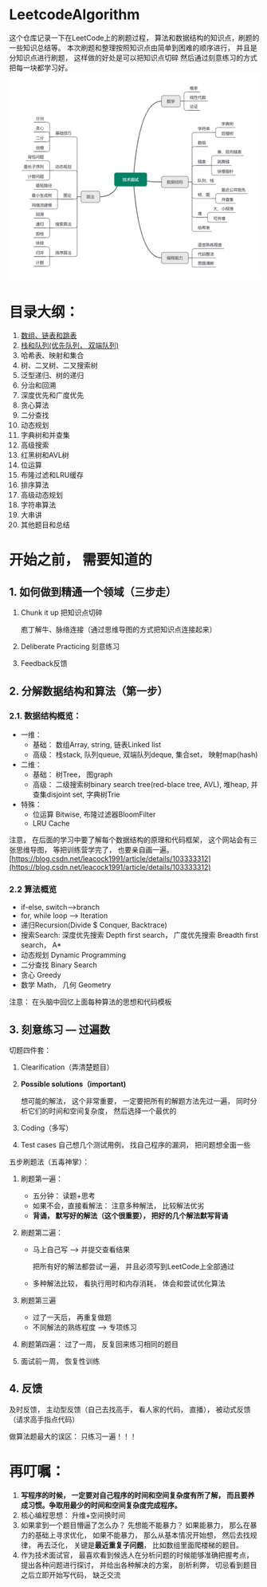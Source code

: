 # LeetcodeAlgorithm

这个仓库记录一下在LeetCode上的刷题过程， 算法和数据结构的知识点，刷题的一些知识总结等。 本次刷题和整理按照知识点由简单到困难的顺序进行， 并且是分知识点进行刷题， 这样做的好处是可以把知识点切碎 然后通过刻意练习的方式把每一块都学习好。 
![](img/1.png)

# 目录大纲：

1. [数组、链表和跳表](https://github.com/zhongqiangwu960812/LeetcodeAlgorithm/tree/master/Class1_ArrayAndLinked)
2. [栈和队列(优先队列， 双端队列)](https://github.com/zhongqiangwu960812/LeetcodeAlgorithm/tree/master/Class2_StackAndQueue)
3. 哈希表、映射和集合
4. 树、二叉树、二叉搜索树
5. 泛型递归、树的递归
6. 分治和回溯
7. 深度优先和广度优先
8. 贪心算法
9. 二分查找
10. 动态规划
11. 字典树和并查集
12. 高级搜索
13. 红黑树和AVL树
14. 位运算
15. 布隆过滤和LRU缓存
16. 排序算法
17. 高级动态规划
18. 字符串算法
19. 大串讲
20. 其他题目和总结

# 开始之前， 需要知道的 

## 1. 如何做到精通一个领域（三步走）

1. Chunk it up   把知识点切碎

   庖丁解牛、脉络连接（通过思维导图的方式把知识点连接起来）

2. Deliberate Practicing   刻意练习

3. Feedback反馈

## 2. 分解数据结构和算法（第一步）

### 2.1. 数据结构概览：

- 一维：
  - 基础： 数组Array, string, 链表Linked list
  - 高级： 栈stack, 队列queue, 双端队列deque, 集合set， 映射map(hash)
- 二维：
  - 基础： 树Tree， 图graph
  - 高级： 二级搜索树binary search tree(red-blace tree, AVL), 堆heap, 并查集disjoint set, 字典树Trie
- 特殊：
  - 位运算 Bitwise, 布隆过滤器BloomFilter
  - LRU Cache

注意， 在后面的学习中要了解每个数据结构的原理和代码框架， 这个网站会有三张思维导图， 等把训练营学完了， 也要亲自画一遍。[https://blog.csdn.net/leacock1991/article/details/103333312](https://blog.csdn.net/leacock1991/article/details/103333312)

### 2.2 算法概览

- if-else, switch—>branch
- for, while loop —> Iteration
- 递归Recursion(Divide $ Conquer, Backtrace)
- 搜索Search: 深度优先搜索 Depth first search， 广度优先搜索 Breadth first search， A*
- 动态规划 Dynamic Programming
- 二分查找 Binary Search
- 贪心 Greedy
- 数学 Math， 几何 Geometry

注意： 在头脑中回忆上面每种算法的思想和代码模板

## 3. 刻意练习 — 过遍数

切题四件套：

1. Clearification（弄清楚题目）

2. **Possible solutions（important)**

   想可能的解法， 这个非常重要， 一定要把所有的解题方法先过一遍， 同时分析它们的时间和空间复杂度， 然后选择一个最优的

3. Coding（多写）

4. Test cases   自己想几个测试用例， 找自己程序的漏洞， 把问题想全面一些

五步刷题法（五毒神掌）：

1. 刷题第一遍：

   - 五分钟： 读题+思考
   - 如果不会，直接看解法： 注意多种解法， 比较解法优劣
   - **背诵， 默写好的解法（这个很重要）， 把好的几个解法默写背诵**

2. 刷题第二遍：

   - 马上自己写 —> 并提交查看结果

     把所有好的解法都尝试一遍， 并且必须写到LeetCode上全部通过

   - 多种解法比较， 看执行用时和内存消耗， 体会和尝试优化算法

3. 刷题第三遍

   - 过了一天后， 再重复做题
   - 不同解法的熟练程度 —> 专项练习

4. 刷题第四遍： 过了一周， 反复回来练习相同的题目

5. 面试前一周， 恢复性训练

## 4. 反馈

及时反馈， 主动型反馈（自己去找高手， 看人家的代码， 直播）， 被动式反馈（请求高手指点代码）

做算法题最大的误区： 只练习一遍！！！

# 再叮嘱：

1. **写程序的时候，  一定要对自己程序的时间和空间复杂度有所了解， 而且要养成习惯。争取用最少的时间和空间复杂度完成程序。**
2. 核心编程思想： 升维+空间换时间
3. 如果拿到一个题目懵逼了怎么办？   先想能不能暴力？   如果能暴力， 那么在暴力的基础上寻求优化， 如果不能暴力， 那么从基本情况开始想， 然后去找规律， 再去泛化， 关键是**最近重复子问题**， 比如数组里面爬楼梯的题目。
4. 作为技术面试官， 最喜欢看到候选人在分析问题的时候能够准确把握考点， 提出各种问题进行探讨， 并给出各种解决的方案， 剖析利弊， 切忌看到题目之后立即开始写代码， 缺乏交流


